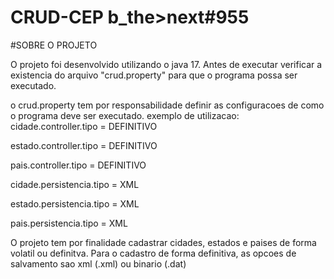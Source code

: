 # CRUD-CEP b_the>next#955

#SOBRE O PROJETO

O projeto foi desenvolvido utilizando o java 17. Antes de executar verificar a existencia do arquivo "crud.property" para que o programa possa ser executado.

o crud.property tem por responsabilidade definir as configuracoes de como o programa deve ser executado.
exemplo de utilizacao:
cidade.controller.tipo = DEFINITIVO

estado.controller.tipo = DEFINITIVO

pais.controller.tipo = DEFINITIVO

cidade.persistencia.tipo = XML

estado.persistencia.tipo = XML

pais.persistencia.tipo = XML

O projeto tem por finalidade cadastrar cidades, estados e paises de forma volatil ou definitva.
Para o cadastro de forma definitiva, as opcoes de salvamento sao xml (.xml) ou binario (.dat)
